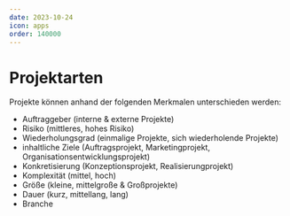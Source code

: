 ```yaml
---
date: 2023-10-24
icon: apps
order: 140000
---
```


# Projektarten

Projekte können anhand der folgenden Merkmalen unterschieden werden:

- Auftraggeber (interne & externe Projekte)
- Risiko (mittleres, hohes Risiko)
- Wiederholungsgrad (einmalige Projekte, sich wiederholende Projekte)
- inhaltliche Ziele (Auftragsprojekt, Marketingprojekt, Organisationsentwicklungsprojekt)
- Konkretisierung (Konzeptionsprojekt, Realisierungprojekt)
- Komplexität (mittel, hoch)
- Größe (kleine, mittelgroße & Großprojekte)
- Dauer (kurz, mittellang, lang)
- Branche
